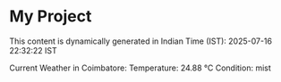 # My Project

This content is dynamically generated in Indian Time (IST): 2025-07-16 22:32:22 IST


Current Weather in Coimbatore:
Temperature: 24.88 °C
Condition: mist
